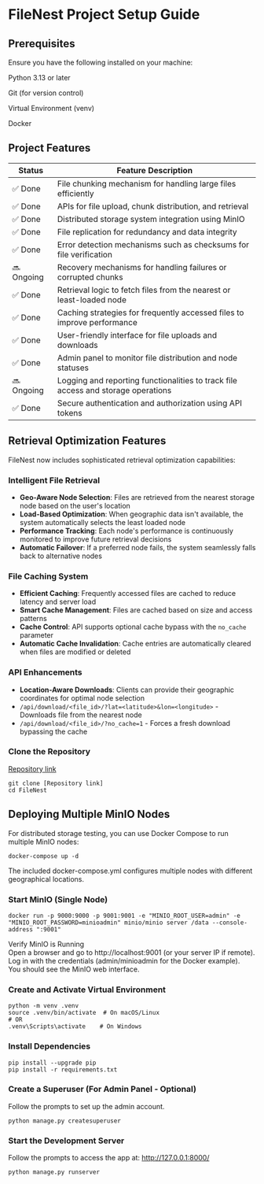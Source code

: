 # FileNest Project Setup Guide

## Prerequisites

Ensure you have the following installed on your machine:

Python 3.13 or later

Git (for version control)

Virtual Environment (venv)

Docker


## Project Features


| **Status**   | **Feature Description** |
|--------------| ------- |
| ✅ Done       | File chunking mechanism for handling large files efficiently   |
| ✅ Done       | APIs for file upload, chunk distribution, and retrieval   |
| ✅ Done       | Distributed storage system integration using MinIO   |
| ✅ Done       | File replication for redundancy and data integrity   |
| ✅ Done       | Error detection mechanisms such as checksums for file verification   |
| 🔜  Ongoing  | Recovery mechanisms for handling failures or corrupted chunks  |
| ✅ Done       | Retrieval logic to fetch files from the nearest or least-loaded node  |
| ✅ Done       | Caching strategies for frequently accessed files to improve performance  |
| ✅ Done       | User-friendly interface for file uploads and downloads  |
| ✅ Done       | Admin panel to monitor file distribution and node statuses  |
| 🔜  Ongoing  | Logging and reporting functionalities to track file access and storage operations  |
| ✅ Done       | Secure authentication and authorization using API tokens  |


## Retrieval Optimization Features

FileNest now includes sophisticated retrieval optimization capabilities:

### Intelligent File Retrieval
- **Geo-Aware Node Selection**: Files are retrieved from the nearest storage node based on the user's location
- **Load-Based Optimization**: When geographic data isn't available, the system automatically selects the least loaded node
- **Performance Tracking**: Each node's performance is continuously monitored to improve future retrieval decisions
- **Automatic Failover**: If a preferred node fails, the system seamlessly falls back to alternative nodes

### File Caching System
- **Efficient Caching**: Frequently accessed files are cached to reduce latency and server load
- **Smart Cache Management**: Files are cached based on size and access patterns
- **Cache Control**: API supports optional cache bypass with the `no_cache` parameter
- **Automatic Cache Invalidation**: Cache entries are automatically cleared when files are modified or deleted

### API Enhancements
- **Location-Aware Downloads**: Clients can provide their geographic coordinates for optimal node selection
- `/api/download/<file_id>/?lat=<latitude>&lon=<longitude>` - Downloads file from the nearest node
- `/api/download/<file_id>/?no_cache=1` - Forces a fresh download bypassing the cache

### Clone the Repository
[Repository link](https://github.com/tonidevvn/FileNest)
```
git clone [Repository link]
cd FileNest
```

## Deploying Multiple MinIO Nodes
For distributed storage testing, you can use Docker Compose to run multiple MinIO nodes:

```
docker-compose up -d
```

The included docker-compose.yml configures multiple nodes with different geographical locations.

### Start MinIO (Single Node)
```
docker run -p 9000:9000 -p 9001:9001 -e "MINIO_ROOT_USER=admin" -e "MINIO_ROOT_PASSWORD=minioadmin" minio/minio server /data --console-address ":9001"
```

Verify MinIO is Running\
Open a browser and go to http://localhost:9001 (or your server IP if remote).\
Log in with the credentials (admin/minioadmin for the Docker example).\
You should see the MinIO web interface.


### Create and Activate Virtual Environment

```
python -m venv .venv
source .venv/bin/activate  # On macOS/Linux
# OR
.venv\Scripts\activate    # On Windows
```

### Install Dependencies

```
pip install --upgrade pip
pip install -r requirements.txt
```

### Create a Superuser (For Admin Panel - Optional)

Follow the prompts to set up the admin account.
```
python manage.py createsuperuser
```

### Start the Development Server

Follow the prompts to access the app at: http://127.0.0.1:8000/
```
python manage.py runserver
```

